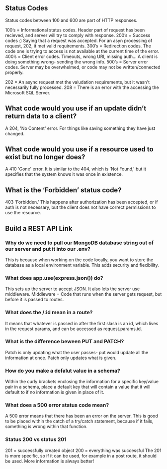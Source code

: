 ## Status Codes
Status codes between 100 and 600 are part of HTTP responses.

100’s = Informational status codes. Header part of request has been recieved, and server will try to comply with response. 200’s = Success codes :) Saying that a request was accepted. For an asyn processing of request, 202, it met valid requirements. 300’s = Redirection codes. The code one is trying to access is not available at the current time of the error. 400’s = Client error codes. Timeouts, wrong URI, missing auth... A client is doing something wrong- sending the wrong info. 500’s = Server error codes. Server may be overwhelmed, or code may not be written/connected properly.

202 = An async request met the valudation requirements, but it wasn't necessarily fully processed. 208 = There is an error with the accessing the Microsoft SQL Server.

## What code would you use if an update didn’t return data to a client?
A 204, 'No Content' error. For things like saving something they have just changed.

## What code would you use if a resource used to exist but no longer does?
A 410 'Gone' error. It is similar to the 404, which is 'Not Found,' but it specifies that the system knows it was once in existence.

## What is the ‘Forbidden’ status code?
403 'Forbidden.' This happens after authorization has been accepted, or if auth is not necessary, but the client does not have correct permissions to use the resource.

## Build a REST API Link
### Why do we need to pull our MongoDB database string out of our server and put it into our .env?
This is because when working on the code locally, you want to store the database as a local environment variable. This adds security and flexibility.

### What does app.use(express.json()) do?
This sets up the server to accept JSON. It also lets the server use middleware. Middleware = Code that runs when the server gets request, but before it is passed to routes.

### What does the /:id mean in a route?
It means that whatever is passed in after the first slash is an id, which lives in the request params, and can be accessed as request.params.id.

### What is the difference beween PUT and PATCH?
Patch is only updating what the user passes- put would update all the information at once. Patch only updates what is given.

### How do you make a defalut value in a schema?
Within the curly brackets enclosing the information for a specific key/value pair in a schema, place a default key that will contain a value that it will default to if no information is given in place of it.

### What does a 500 error status code mean?
A 500 error means that there has been an error on the server. This is good to be placed within the catch of a try/catch statement, because if it fails, something is wrong within that function.

### Status 200 vs status 201
201 = successfully created object 200 = everything was successful The 201 is more specific, so if it can be used, for example in a post route, it should be used. More information is always better!